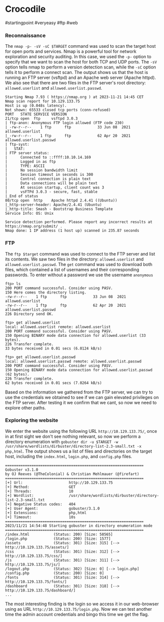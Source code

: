 # Crocodile
#startingpoint 
#veryeasy 
#ftp 
#web 

### Reconnaissance
The `nmap -p- -sV -sC $TARGET` command was used to scan the target host for open ports and services. Nmap is a powerful tool for network exploration and security auditing. In this case, we used the `-p-` option to specify that we want to scan the host for both TCP and UDP ports. The `-sV` option tells nmap to perform a version detection scan, while the `-sC` option tells it to perform a connect scan. The output shows us that the host is running an FTP server (vsftpd) and an Apache web server (Apache httpd). We also see that there are two files in the FTP server's root directory: `allowed.userlist` and `allowed.userlist.passwd`.
```
Starting Nmap 7.93 ( https://nmap.org ) at 2023-11-21 14:45 CET
Nmap scan report for 10.129.133.75
Host is up (0.048s latency).
Not shown: 65533 closed tcp ports (conn-refused)
PORT   STATE SERVICE VERSION
21/tcp open  ftp     vsftpd 3.0.3
| ftp-anon: Anonymous FTP login allowed (FTP code 230)
| -rw-r--r--    1 ftp      ftp            33 Jun 08  2021 allowed.userlist
|_-rw-r--r--    1 ftp      ftp            62 Apr 20  2021 allowed.userlist.passwd
| ftp-syst: 
|   STAT: 
| FTP server status:
|      Connected to ::ffff:10.10.14.169
|      Logged in as ftp
|      TYPE: ASCII
|      No session bandwidth limit
|      Session timeout in seconds is 300
|      Control connection is plain text
|      Data connections will be plain text
|      At session startup, client count was 3
|      vsFTPd 3.0.3 - secure, fast, stable
|_End of status
80/tcp open  http    Apache httpd 2.4.41 ((Ubuntu))
|_http-server-header: Apache/2.4.41 (Ubuntu)
|_http-title: Smash - Bootstrap Business Template
Service Info: OS: Unix

Service detection performed. Please report any incorrect results at https://nmap.org/submit/ .
Nmap done: 1 IP address (1 host up) scanned in 235.87 seconds
```

### FTP
The `ftp $target` command was used to connect to the FTP server and list its contents. We saw two files in the directory: `allowed.userlist` and `allowed.userlist.passwd`. The `get` command was used to download both files, which contained a list of usernames and their corresponding passwords. To enter without a password we use the username `anonymous`
```
ftp> ls
200 PORT command successful. Consider using PASV.
150 Here comes the directory listing.
-rw-r--r--    1 ftp      ftp            33 Jun 08  2021 allowed.userlist
-rw-r--r--    1 ftp      ftp            62 Apr 20  2021 allowed.userlist.passwd
226 Directory send OK.

ftp> get allowed.userlist
local: allowed.userlist remote: allowed.userlist
200 PORT command successful. Consider using PASV.
150 Opening BINARY mode data connection for allowed.userlist (33 bytes).
226 Transfer complete.
33 bytes received in 0.01 secs (6.0124 kB/s)

ftp> get allowed.userlist.passwd
local: allowed.userlist.passwd remote: allowed.userlist.passwd
200 PORT command successful. Consider using PASV.
150 Opening BINARY mode data connection for allowed.userlist.passwd (62 bytes).
226 Transfer complete.
62 bytes received in 0.01 secs (7.0264 kB/s)
```

Based on the information we gathered from the FTP server, we can try to use the credentials we obtained to see if we can gain elevated privileges on the FTP server. After testing it we confirm that we cant, so now we need to explore other paths.

### Exploring the website
We enter the website using the following URL  `http://10.129.133.75/`, once in at first sight we don't see nothing relevant, so now we perform a directory enumeration with `gobuster dir -u $TARGET -w /usr/share/wordlists/dirbuster/directory-list-2.3-small.txt -x php,html`. The output shows us a list of files and directories on the target host, including the `index.html`, `login.php`, and `config.php` files.

```
===============================================================
Gobuster v3.1.0
by OJ Reeves (@TheColonial) & Christian Mehlmauer (@firefart)
===============================================================
[+] Url:                     http://10.129.133.75
[+] Method:                  GET
[+] Threads:                 10
[+] Wordlist:                /usr/share/wordlists/dirbuster/directory-list-2.3-small.txt
[+] Negative Status codes:   404
[+] User Agent:              gobuster/3.1.0
[+] Extensions:              php,html
[+] Timeout:                 10s
===============================================================
2023/11/21 14:54:48 Starting gobuster in directory enumeration mode
===============================================================
/index.html           (Status: 200) [Size: 58565]
/login.php            (Status: 200) [Size: 1577] 
/assets               (Status: 301) [Size: 315] [--> http://10.129.133.75/assets/]
/css                  (Status: 301) [Size: 312] [--> http://10.129.133.75/css/]   
/js                   (Status: 301) [Size: 311] [--> http://10.129.133.75/js/]    
/logout.php           (Status: 302) [Size: 0] [--> login.php]                     
/config.php           (Status: 200) [Size: 0]                                     
/fonts                (Status: 301) [Size: 314] [--> http://10.129.133.75/fonts/] 
/dashboard            (Status: 301) [Size: 318] [--> http://10.129.133.75/dashboard/]
...
```
The most interesting finding is the login so we access it in our web-browser using as URL `http://10.129.133.75/login.php`. Now we can test another time the admin account credentials and bingo this time we get the flag.